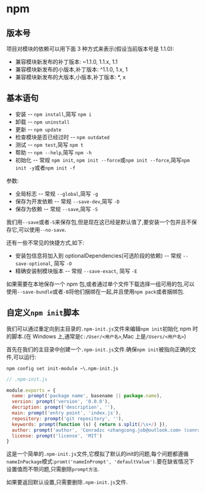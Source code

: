 # npm

## 版本号

项目对模块的依赖可以用下面 3 种方式来表示(假设当前版本号是 1.1.0):

- 兼容模块新发布的补丁版本: ~1.1.0, 1.1.x, 1.1
- 兼容模块新发布的小版本,补丁版本: ^1.1.0, 1.x, 1
- 兼容模块新发布的大版本,小版本,补丁版本: \*, x

## 基本语句

- 安装 -- `npm install`,简写 `npm i`
- 卸载 -- `npm uninstall`
- 更新 -- `npm update`
- 检查模块是否已经过时 -- `npm outdated`
- 测试 -- `npm test`,简写 `npm t`
- 帮助 -- `npm --help`,简写 `npm -h`
- 初始化 -- 常规 `npm init`, `npm init --force`或`npm init --force`,简写`npm init -y`或者`npm init -f`

参数:

- 全局标志 -- 常规 `--global`,简写 `-g`
- 保存为开发依赖 -- 常规 `--save-dev`,简写 `-D`
- 保存为依赖 -- 常规 `--save`,简写 `-S`

我们用`--save`或者`-S`来保存包,但是现在这已经是默认值了,要安装一个包并且不保存它,可以使用`--no-save`.

还有一些不常见的快捷方式,如下:

- 安装包信息将加入到 optionalDependencies(可选阶段的依赖) -- 常规 `--save-optional`, 简写 `-O`
- 精确安装制模块版本 -- 常规 `--save-exact`, 简写 `-E`

如果需要在本地保存一个 npm 包,或者通过单个文件下载选择一组可用的包,可以使用`--save-bundle`或者`-B`将他们捆绑在一起,并且使用`npm pack`或者捆绑包.

## 自定义`npm init`脚本

我们可以通过重定向到主目录的`.npm-init.js`文件来编辑`npm init`初始化 npm 时的脚本.(在 Windows 上,通常是`C:/User/<用户名>`,Mac 上是`/Users/<用户名>`)

首先在我们的主目录中创建一个`.npm-init.js`文件.确保`npm init`被指向正确的文件,可以运行:

```shell
npm config set init-module ~\.npm-init.js
```

```javascript
// .npm-init.js

module.exports = {
  name: prompt('package name', basename || package.name),
  version: prompt('version', '0.0.0'),
  decription: prompt('description', ''),
  main: prompt('entry point', 'index.js'),
  repository: prompt('git repository', ''),
  keywords: prompt(function (s) { return s.split(/\s+/) }),
  author: prompt('author', 'Conradzc <zhangcong.job@outlook.com> (conradzc.com)'),
  license: prompt('license', 'MIT')
}
```

这是一个简单的`.npm-init.js`文件,它模拟了默认的init的问题,每个问题都遵循`nameInPackage`模式:`promt('nameInPrompt', 'defaultValue')`.要在缺省情况下设置值而不带问题,只需删除`prompt方法`.

如果要返回默认设置,只需要删除`.npm-init.js`文件.
